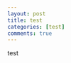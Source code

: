 ```yaml
---
layout: post
title: test
categories: [test]
comments: true
---
```


test














































